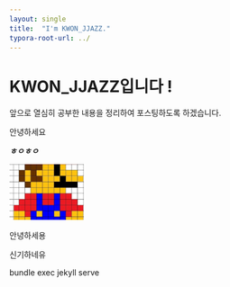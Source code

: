 ```yaml
---
layout: single
title:  "I'm KWON_JJAZZ."
typora-root-url: ../
---
```


# KWON_JJAZZ입니다 !  

앞으로 열심히 공부한 내용을 정리하여 포스팅하도록 하겠습니다.

안녕하세요

***ㅎㅇㅎㅇ***



<img src="/images/2023-11-20-first/mario-4356844.jpg" alt="mario" style="zoom:33%;" />

안녕하세용



신기하네유

bundle exec jekyll serve
